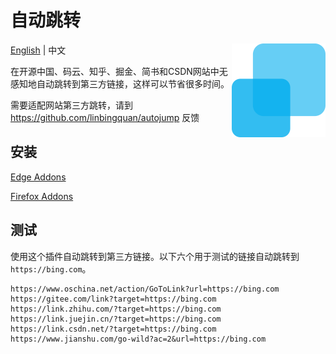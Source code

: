 # 自动跳转

<img align="right" src="./logo.svg" height="150px" alt="自动跳转" />

[English](./README.md) | 中文

在开源中国、码云、知乎、掘金、简书和CSDN网站中无感知地自动跳转到第三方链接，这样可以节省很多时间。

需要适配网站第三方跳转，请到 https://github.com/linbingquan/autojump 反馈

## 安装

[Edge Addons](https://microsoftedge.microsoft.com/addons/detail/autojump/kbhcphjkaedjlbkhaikmjidejkppmkih)

[Firefox Addons](https://addons.mozilla.org/zh-CN/firefox/addon/autojump/)

## 测试

使用这个插件自动跳转到第三方链接。以下六个用于测试的链接自动跳转到 `https://bing.com`。

```
https://www.oschina.net/action/GoToLink?url=https://bing.com
https://gitee.com/link?target=https://bing.com
https://link.zhihu.com/?target=https://bing.com
https://link.juejin.cn/?target=https://bing.com
https://link.csdn.net/?target=https://bing.com
https://www.jianshu.com/go-wild?ac=2&url=https://bing.com
```
